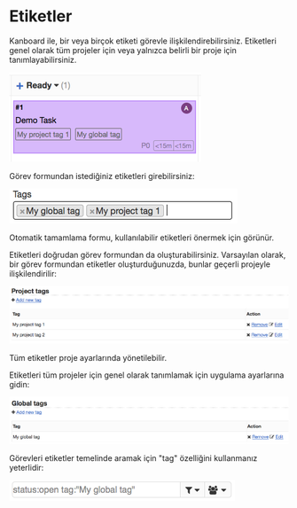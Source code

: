 Etiketler
====

Kanboard ile, bir veya birçok etiketi görevle ilişkilendirebilirsiniz.
Etiketleri genel olarak tüm projeler için veya yalnızca belirli bir proje için tanımlayabilirsiniz.

![Tags on the board](../screenshots/tags-board.png)

Görev formundan istediğiniz etiketleri girebilirsiniz:

![Tags form](../screenshots/tags-task.png)

Otomatik tamamlama formu, kullanılabilir etiketleri önermek için görünür.

Etiketleri doğrudan görev formundan da oluşturabilirsiniz.
Varsayılan olarak, bir görev formundan etiketler oluşturduğunuzda, bunlar geçerli projeyle ilişkilendirilir:

![Project Tags](../screenshots/tags-projects.png)

Tüm etiketler proje ayarlarında yönetilebilir.

Etiketleri tüm projeler için genel olarak tanımlamak için uygulama ayarlarına gidin:

![Global Tags](../screenshots/tags-global.png)

Görevleri etiketler temelinde aramak için "tag" özelliğini kullanmanız yeterlidir:

![Search Tags](../screenshots/tags-search.png)
